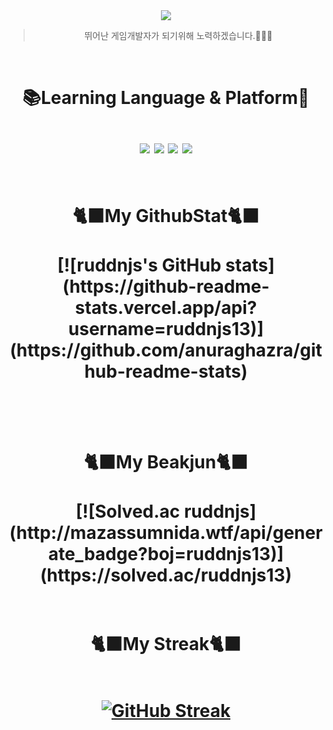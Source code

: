 <div align="center">
<img src="https://capsule-render.vercel.app/api?type=transparent&color=999999&height=120&text=ruddnjs's%20Github&animation=fadeIn&fontColor=febc71&fontSize=60" />



>뛰어난 게임개발자가 되기위해 노력하겠습니다.🦖🦖🦖
<br>


<h1> 📚Learning Language & Platform📖 
<br>
<br>
<img src="https://img.shields.io/badge/Git-F05032?style=flat&logo=git&logoColor=white"/>
<img src="https://img.shields.io/badge/Csharp-512BD4?style=flat&logo=csharp&logoColor=white"/>
<img src="https://img.shields.io/badge/VScode-007ACC?style=flat&logo=visualstudiocode&logoColor=white"/>
<img src="https://img.shields.io/badge/Github-181717?style=flat&logo=github&logoColor=white"/>
<br>
<br>
<h1> 🐈‍⬛My GithubStat🐈‍⬛
<br>
<br>
[![ruddnjs's GitHub stats](https://github-readme-stats.vercel.app/api?username=ruddnjs13)](https://github.com/anuraghazra/github-readme-stats)


<br>
<br>
<br>
<h1> 🐈‍⬛My Beakjun🐈‍⬛
<br>
<br>
[![Solved.ac
ruddnjs](http://mazassumnida.wtf/api/generate_badge?boj=ruddnjs13)](https://solved.ac/ruddnjs13)
<br>
<br>

<h1> 🐈‍⬛My Streak🐈‍⬛
<br>
<br>

[![GitHub Streak](https://streak-stats.demolab.com?user=ruddnjs13&theme=dark)](https://git.io/streak-stats)



</div>
<br>
